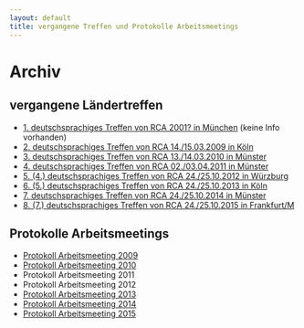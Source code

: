 ```yaml
---
layout: default
title: vergangene Treffen und Protokolle Arbeitsmeetings
---
```

# Archiv

## vergangene Ländertreffen

- [1. deutschsprachiges Treffen von RCA 2001? in München](http://www.recovering-couples.de/Archiv) (keine Info vorhanden)
- [2. deutschsprachiges Treffen von RCA 14./15.03.2009 in Köln](http://www.recovering-couples.de/files/RCATreffen2009.pdf)
- [3. deutschsprachiges Treffen von RCA 13./14.03.2010 in Münster](http://www.recovering-couples.de/files/RCATreffen2010.pdf)
- [4. deutschsprachiges Treffen von RCA 02./03.04.2011 in Münster](http://www.recovering-couples.de/files/RCATreffen2011.pdf)
- [5. (4.) deutschsprachiges Treffen von RCA 24./25.10.2012 in Würzburg](http://www.recovering-couples.de/files/RCATreffen2012.pdf)
- [6. (5.) deutschsprachiges Treffen von RCA 24./25.10.2013 in Köln](http://www.recovering-couples.de/files/RCATreffen2013.pdf)
- [7. deutschsprachiges Treffen von RCA 24./25.10.2014 in Münster](http://www.recovering-couples.de/files/RCATreffen2014.pdf) 
- [8. (7.) deutschsprachiges Treffen von RCA 24./25.10.2015 in Frankfurt/M](http://www.recovering-couples.de/files/rca_flyer_2015.pdf)

## Protokolle Arbeitsmeetings

- [Protokoll Arbeitsmeeting 2009](http://www.recovering-couples.de/files/protokollRCAArbeitsmeeting2009.pdf)
- [Protokoll Arbeitsmeeting 2010](http://www.recovering-couples.de/files/protokollRCAArbeitsmeeting2010.pdf)
- Protokoll Arbeitsmeeting 2011
- Protokoll Arbeitsmeeting 2012
- [Protokoll Arbeitsmeeting 2013](http://www.recovering-couples.de/files/ProtokollArbeitsmeetingRCA23.03.2013.doc.pdf)
- [Protokoll Arbeitsmeeting 2014](http://www.recovering-couples.de/files/ProtokollArbeitsmeetingRCA12.04.2014.doc.pdf)
- [Protokoll Arbeitsmeeting 2015](http://www.recovering-couples.de/files/protokollArbeitsmeetingRCA2015.pdf)
